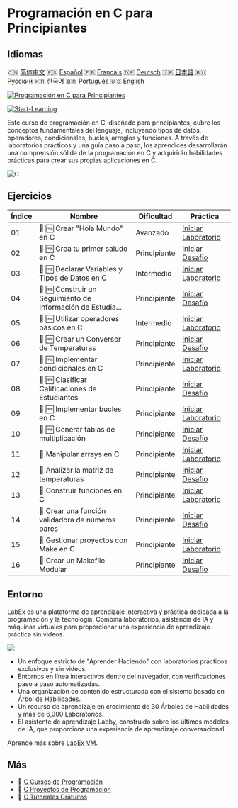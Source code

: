 # Programación en C para Principiantes

## Idiomas

🇨🇳 [简体中文](README_zh.md) 🇪🇸 [Español](README_es.md) 🇫🇷 [Français](README_fr.md) 🇩🇪 [Deutsch](README_de.md) 🇯🇵 [日本語](README_ja.md) 🇷🇺 [Русский](README_ru.md) 🇰🇷 [한국어](README_ko.md) 🇧🇷 [Português](README_pt.md) 🇺🇸 [English](README.md) 

[![Programación en C para Principiantes](https://cover-creator.labex.io/c-programming-for-beginners.png?lang=es)](https://labex.io/es/courses/c-programming-for-beginners)

[![Start-Learning](https://img.shields.io/badge/Start-Learning-whitesmoke?style=for-the-badge)](https://labex.io/es/courses/c-programming-for-beginners)

Este curso de programación en C, diseñado para principiantes, cubre los conceptos fundamentales del lenguaje, incluyendo tipos de datos, operadores, condicionales, bucles, arreglos y funciones. A través de laboratorios prácticos y una guía paso a paso, los aprendices desarrollarán una comprensión sólida de la programación en C y adquirirán habilidades prácticas para crear sus propias aplicaciones en C.

![C](https://img.shields.io/badge/C-whitesmoke?style=for-the-badge&logo=c)


## Ejercicios

|   Índice | Nombre                                                      | Dificultad   | Práctica                                                                                                                       |
|----------|-------------------------------------------------------------|--------------|--------------------------------------------------------------------------------------------------------------------------------|
|       01 | 📖 🆓 Crear "Hola Mundo" en C                               | Avanzado     | <a target='_blank' href='https://labex.io/es/tutorials/c-create-hello-world-in-c-438286'>Iniciar Laboratorio</a>               |
|       02 | 🎯 🆓 Crea tu primer saludo en C                            | Principiante | <a target='_blank' href='https://labex.io/es/tutorials/c-craft-your-first-c-greeting-438337'>Iniciar Desafío</a>               |
|       03 | 📖 🆓 Declarar Variables y Tipos de Datos en C              | Intermedio   | <a target='_blank' href='https://labex.io/es/tutorials/c-declare-variables-and-data-types-in-c-438287'>Iniciar Laboratorio</a> |
|       04 | 🎯 🆓 Construir un Seguimiento de Información de Estudia... | Principiante | <a target='_blank' href='https://labex.io/es/tutorials/c-build-student-information-tracker-438353'>Iniciar Desafío</a>         |
|       05 | 📖 🆓 Utilizar operadores básicos en C                      | Intermedio   | <a target='_blank' href='https://labex.io/es/tutorials/c-use-basic-operators-in-c-438288'>Iniciar Laboratorio</a>              |
|       06 | 🎯 🆓 Crear un Conversor de Temperaturas                    | Principiante | <a target='_blank' href='https://labex.io/es/tutorials/c-create-a-temperature-converter-438383'>Iniciar Desafío</a>            |
|       07 | 📖 🆓 Implementar condicionales en C                        | Principiante | <a target='_blank' href='https://labex.io/es/tutorials/c-implement-conditionals-in-c-438331'>Iniciar Laboratorio</a>           |
|       08 | 🎯 🆓 Clasificar Calificaciones de Estudiantes              | Principiante | <a target='_blank' href='https://labex.io/es/tutorials/c-classify-student-grades-438387'>Iniciar Desafío</a>                   |
|       09 | 📖 🆓 Implementar bucles en C                               | Principiante | <a target='_blank' href='https://labex.io/es/tutorials/c-implement-loops-in-c-438332'>Iniciar Laboratorio</a>                  |
|       10 | 🎯 🆓 Generar tablas de multiplicación                      | Principiante | <a target='_blank' href='https://labex.io/es/tutorials/c-generate-multiplication-tables-438391'>Iniciar Desafío</a>            |
|       11 | 📖  Manipular arrays en C                                   | Principiante | <a target='_blank' href='https://labex.io/es/tutorials/c-handle-arrays-in-c-438330'>Iniciar Laboratorio</a>                    |
|       12 | 🎯  Analizar la matriz de temperaturas                      | Principiante | <a target='_blank' href='https://labex.io/es/tutorials/c-analyze-temperature-array-438390'>Iniciar Desafío</a>                 |
|       13 | 📖  Construir funciones en C                                | Principiante | <a target='_blank' href='https://labex.io/es/tutorials/c-build-functions-in-c-438329'>Iniciar Laboratorio</a>                  |
|       14 | 🎯  Crear una función validadora de números pares           | Principiante | <a target='_blank' href='https://labex.io/es/tutorials/c-create-even-number-validator-function-438393'>Iniciar Desafío</a>     |
|       15 | 📖  Gestionar proyectos con Make en C                       | Principiante | <a target='_blank' href='https://labex.io/es/tutorials/c-manage-projects-with-make-in-c-438333'>Iniciar Laboratorio</a>        |
|       16 | 🎯  Crear un Makefile Modular                               | Principiante | <a target='_blank' href='https://labex.io/es/tutorials/c-create-a-modular-makefile-438425'>Iniciar Desafío</a>                 |

## Entorno

LabEx es una plataforma de aprendizaje interactiva y práctica dedicada a la programación y la tecnología. Combina laboratorios, asistencia de IA y máquinas virtuales para proporcionar una experiencia de aprendizaje práctica sin videos.

![](https://tutorial-screenshot.getvm.io/images/vm-1725247253.png)

- Un enfoque estricto de "Aprender Haciendo" con laboratorios prácticos exclusivos y sin videos.
- Entornos en línea interactivos dentro del navegador, con verificaciones paso a paso automatizadas.
- Una organización de contenido estructurada con el sistema basado en Árbol de Habilidades.
- Un recurso de aprendizaje en crecimiento de 30 Árboles de Habilidades y más de 6,000 Laboratorios.
- El asistente de aprendizaje Labby, construido sobre los últimos modelos de IA, que proporciona una experiencia de aprendizaje conversacional.

Aprende más sobre [LabEx VM](https://support.labex.io/using-labex/virtual-machine).

## Más

- 🔗 [C Cursos de Programación](https://github.com/labex-labs/awesome-programming-courses)
- 🔗 [C Proyectos de Programación](https://github.com/labex-labs/awesome-programming-projects)
- 🔗 [C Tutoriales Gratuitos](https://github.com/labex-labs/c-free-tutorials)

